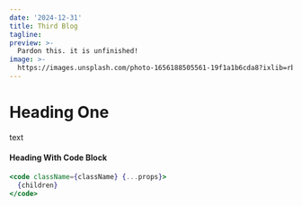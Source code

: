 ```yaml
---
date: '2024-12-31'
title: Third Blog
tagline: 
preview: >-
  Pardon this. it is unfinished!
image: >-
  https://images.unsplash.com/photo-1656188505561-19f1a1b6cda8?ixlib=rb-1.2.1&ixid=MnwxMjA3fDB8MHxwaG90by1wYWdlfHx8fGVufDB8fHx8&auto=format&fit=crop&w=1632&q=80
---
```


# Heading One

text

#### Heading With Code Block

```jsx
<code className={className} {...props}>
  {children}
</code>
```

